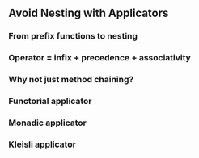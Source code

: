 ## Avoid Nesting with Applicators

### From prefix functions to nesting

### Operator = infix + precedence + associativity

### Why not just method chaining?

### Functorial applicator

### Monadic applicator

### Kleisli applicator
